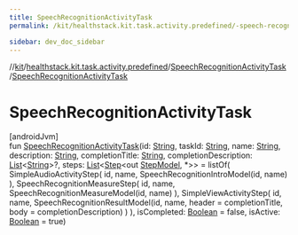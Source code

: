 ```yaml
---
title: SpeechRecognitionActivityTask
permalink: /kit/healthstack.kit.task.activity.predefined/-speech-recognition-activity-task/-speech-recognition-activity-task.html

sidebar: dev_doc_sidebar
---
```

//[kit](../../../kit.html)/[healthstack.kit.task.activity.predefined](../index.html)/[SpeechRecognitionActivityTask](index.html)/[SpeechRecognitionActivityTask](-speech-recognition-activity-task.html)



# SpeechRecognitionActivityTask



[androidJvm]\
fun [SpeechRecognitionActivityTask](-speech-recognition-activity-task.html)(id: [String](https://kotlinlang.org/api/latest/jvm/stdlib/kotlin/-string/index.html), taskId: [String](https://kotlinlang.org/api/latest/jvm/stdlib/kotlin/-string/index.html), name: [String](https://kotlinlang.org/api/latest/jvm/stdlib/kotlin/-string/index.html), description: [String](https://kotlinlang.org/api/latest/jvm/stdlib/kotlin/-string/index.html), completionTitle: [String](https://kotlinlang.org/api/latest/jvm/stdlib/kotlin/-string/index.html), completionDescription: [List](https://kotlinlang.org/api/latest/jvm/stdlib/kotlin.collections/-list/index.html)&lt;[String](https://kotlinlang.org/api/latest/jvm/stdlib/kotlin/-string/index.html)&gt;?, steps: [List](https://kotlinlang.org/api/latest/jvm/stdlib/kotlin.collections/-list/index.html)&lt;[Step](../../healthstack.kit.task.base/-step/index.html)&lt;out [StepModel](../../healthstack.kit.task.base/-step-model/index.html), *&gt;&gt; = listOf(
        SimpleAudioActivityStep(
            id, name, SpeechRecognitionIntroModel(id, name)
        ),
        SpeechRecognitionMeasureStep(
            id, name, SpeechRecognitionMeasureModel(id, name)
        ),
        SimpleViewActivityStep(
            id, name, SpeechRecognitionResultModel(id, name, header = completionTitle, body = completionDescription)
        )
    ), isCompleted: [Boolean](https://kotlinlang.org/api/latest/jvm/stdlib/kotlin/-boolean/index.html) = false, isActive: [Boolean](https://kotlinlang.org/api/latest/jvm/stdlib/kotlin/-boolean/index.html) = true)





